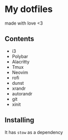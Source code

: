 # My dotfiles
made with love <3

## Contents

- i3
- Polybar
- Alacritty
- Tmux
- Neovim
- rofi
- dunst
- xrandr
- autorandr
- git
- xinit

## Installing

It has `stow` as a dependency
